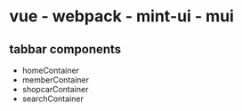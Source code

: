 # vue - webpack - mint-ui - mui

## tabbar components

- homeContainer
- memberContainer
- shopcarContainer
- searchContainer
